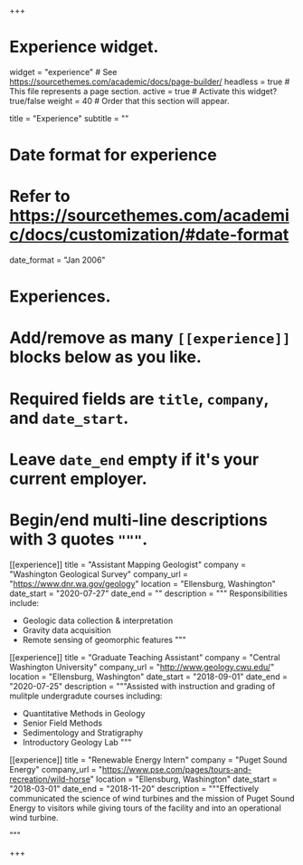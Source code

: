 +++
# Experience widget.
widget = "experience"  # See https://sourcethemes.com/academic/docs/page-builder/
headless = true  # This file represents a page section.
active = true  # Activate this widget? true/false
weight = 40  # Order that this section will appear.

title = "Experience"
subtitle = ""

# Date format for experience
#   Refer to https://sourcethemes.com/academic/docs/customization/#date-format
date_format = "Jan 2006"

# Experiences.
#   Add/remove as many `[[experience]]` blocks below as you like.
#   Required fields are `title`, `company`, and `date_start`.
#   Leave `date_end` empty if it's your current employer.
#   Begin/end multi-line descriptions with 3 quotes `"""`.
[[experience]]
  title = "Assistant Mapping Geologist"
  company = "Washington Geological Survey"
  company_url = "https://www.dnr.wa.gov/geology"
  location = "Ellensburg, Washington"
  date_start = "2020-07-27"
  date_end = ""
  description = """
  Responsibilities include:

  * Geologic data collection & interpretation
  * Gravity data acquisition
  * Remote sensing of geomorphic features
  """

[[experience]]
  title = "Graduate Teaching Assistant"
  company = "Central Washington University"
  company_url = "http://www.geology.cwu.edu/"
  location = "Ellensburg, Washington"
  date_start = "2018-09-01"
  date_end = "2020-07-25"
  description = """Assisted with instruction and grading of mulitple undergradute courses including:
  * Quantitative Methods in Geology
  * Senior Field Methods
  * Sedimentology and Stratigraphy
  * Introductory Geology Lab
  """

[[experience]]
  title = "Renewable Energy Intern"
  company = "Puget Sound Energy"
  company_url = "https://www.pse.com/pages/tours-and-recreation/wild-horse"
  location = "Ellensburg, Washington"
  date_start = "2018-03-01"
  date_end = "2018-11-20"
  description = """Effectively communicated the science of wind turbines and the mission of Puget Sound Energy to visitors while giving tours of the facility and into an operational wind turbine.

  """



+++
